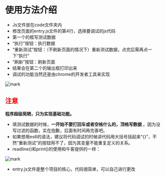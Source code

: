 ﻿# 使用方法介绍

* Js文件放在code文件夹内
* 修改页面的entry.js文件的第4行，选择要调试的js代码
* 第一个的框写测试数据
* “执行”按钮：执行数据
* “重新测试”按钮：（不刷新页面的情况下）重新测试数据，点完后需再点一下“执行”
* “刷新”按钮：刷新页面
* 结果会在第二个的输出框打印出来
* 调试的功能当然还是由chrome的开发者工具来实现

![mark](http://qiniu.xiaozi1931.com/blog/170911/BlIEHhBFfi.gif)

## <span style="color:red">注意</spn>

**程序超级简陋，只为实现基础功能。**

* 填测试数据的时候，**一开始不要打回车或者空格什么的，顶格写数据** 。因为没写过滤的函数，实在抱歉，后面有时间再完善吧。
* 如果想用es6的语法，建议将代码调试的时候讲代码用大括号括起来“{}”，不然“重新测试”的按钮用不了，因为其变量不能重复定义的关系。
* readline()和print()的使用和牛客提供的一样：

![mark](http://qiniu.xiaozi1931.com/blog/170911/li2eDHfaAk.png)

* entry.js文件是整个项目的核心，代码很简单，可以自己进行更改
